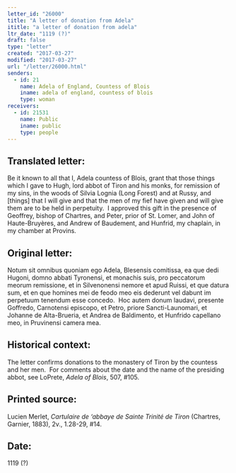 ```yaml
---
letter_id: "26000"
title: "A letter of donation from Adela"
ititle: "a letter of donation from adela"
ltr_date: "1119 (?)"
draft: false
type: "letter"
created: "2017-03-27"
modified: "2017-03-27"
url: "/letter/26000.html"
senders:
  - id: 21
    name: Adela of England, Countess of Blois
    iname: adela of england, countess of blois
    type: woman
receivers:
  - id: 21531
    name: Public
    iname: public
    type: people
---
```

<h2> Translated letter:</h2><p>Be it known to all that I, Adela countess of Blois, grant that those things which I gave to Hugh, lord abbot of Tiron and his monks, for remission of my sins, in the woods of Silvia Lognia (Long Forest) and at Russy, and [things] that I will give and that the men of my fief have given and will give them are to be held in perpetuity.&nbsp; I approved this gift in the presence of Geoffrey, bishop of Chartres, and Peter, prior of St. Lomer, and John of Haute-Bruyères, and Andrew of Baudement, and Hunfrid, my chaplain, in my chamber at Provins.</p><h2 class="mt-4"> Original letter:</h2><p>Notum sit omnibus quoniam ego Adela, Blesensis comitissa, ea que dedi Hugoni, domno abbati Tyronensi, et monachis suis, pro peccatorum meorum remissione, et in Silvenonensi nemore et apud Ruissi, et que datura sum, et en que homines mei de feodo meo eis dederunt vel dabunt im perpetuum tenendum esse concedo.&nbsp; Hoc autem donum laudavi, presente Goffredo, Carnotensi episcopo, et Petro, priore Sancti-Launomari, et Johanne de Alta-Brueria, et Andrea de Baldimento, et Hunfrido capellano meo, in Pruvinensi camera mea.</p><h2 class="mt-4"> Historical context:</h2><p>The letter confirms donations to the monastery of Tiron by the countess and her men. &nbsp;For comments about the date and the name of the presiding abbot, see LoPrete, <i>Adela of Blois</i>, 507, #105.</p><h2 class="mt-4"> Printed source:</h2><p>Lucien Merlet, <i>Cartulaire de ‘abbaye de Sainte Trinité de Tiron</i> (Chartres, Garnier, 1883), 2v.,&nbsp;1.28-29, #14. &nbsp;</p><h2 class="mt-4"> Date:</h2>1119 (?)